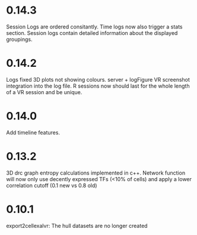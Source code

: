 # 0.14.3

Session Logs are ordered consitantly.
Time logs now also trigger a stats section.
Session logs contain detailed information about the displayed groupings.

# 0.14.2

Logs fixed 3D plots not showing colours.
server + logFigure VR screenshot integration into the log file.
R sessions now should last for the whole length of a VR session and be unique.

# 0.14.0

Add timeline features.

# 0.13.2

3D drc graph entropy calculations implemented in c++.
Network function will now only use decently expressed TFs (<10% of cells) and apply a lower correlation cutoff (0.1 new vs 0.8 old)

# 0.10.1

export2cellexalvr: The hull datasets are no longer created